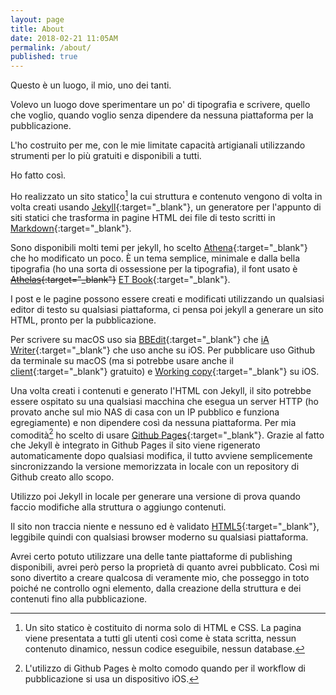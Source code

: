 ```yaml
---
layout: page
title: About
date: 2018-02-21 11:05AM
permalink: /about/
published: true
---
```


Questo è un luogo, il mio, uno dei tanti.

Volevo un luogo dove sperimentare un po' di tipografia e scrivere, quello che voglio, quando voglio senza dipendere da nessuna piattaforma per la pubblicazione.

L'ho costruito per me, con le mie limitate capacità artigianali utilizzando strumenti per lo più gratuiti e disponibili a tutti.

Ho fatto così.

Ho realizzato un sito statico[^1] la cui struttura e contenuto vengono di volta in volta creati usando [Jekyll](https://jekyllrb.com){:target="_blank"}, un generatore per l'appunto di siti statici che trasforma in pagine HTML dei file di testo scritti in [Markdown](https://daringfireball.net/projects/markdown/){:target="_blank"}.

Sono disponibili molti temi per jekyll, ho scelto [Athena](https://github.com/broccolini/athena){:target="_blank"} che ho modificato un poco. È un tema semplice, minimale e dalla bella tipografia (ho una sorta di ossessione per la tipografia), il font usato è ~~[Athelas](https://www.fonts.com/font/typetogether/athelas){:target="_blank"}~~ [ET Book](https://github.com/edwardtufte/et-book){:target="_blank"}.

I post e le pagine possono essere creati e modificati utilizzando un qualsiasi editor di testo su qualsiasi piattaforma, ci pensa poi jekyll a generare un sito HTML, pronto per la pubblicazione.

Per scrivere su macOS uso sia [BBEdit](http://www.barebones.com/products/bbedit/){:target="_blank"} che [iA Writer](https://ia.net/writer/){:target="_blank"} che uso anche su iOS. Per pubblicare uso Github da terminale su macOS (ma si potrebbe usare anche il [client](https://desktop.github.com){:target="_blank"} gratuito) e [Working copy](https://workingcopyapp.com){:target="_blank"} su iOS.

Una volta creati i contenuti e generato l'HTML con Jekyll, il sito potrebbe essere ospitato su una qualsiasi macchina che esegua un server HTTP (ho provato anche sul mio NAS di casa con un IP pubblico e funziona egregiamente) e non dipendere così da nessuna piattaforma. Per mia comodità[^2] ho scelto di usare [Github Pages](https://pages.github.com){:target="_blank"}. Grazie al fatto che Jekyll è integrato in Github Pages il sito viene rigenerato automaticamente dopo qualsiasi modifica, il tutto avviene semplicemente sincronizzando la versione memorizzata in locale con un repository di Github creato allo scopo.

Utilizzo poi Jekyll in locale per generare una versione di prova quando faccio modifiche alla struttura o aggiungo contenuti.


Il sito non traccia niente e nessuno ed è validato [HTML5](https://validator.w3.org/nu/?doc=http%3A%2F%2Fwww.marginalia.cc%2F){:target="_blank"}, leggibile quindi con qualsiasi browser moderno su qualsiasi piattaforma.

Avrei certo potuto utilizzare una delle tante piattaforme di publishing disponibili, avrei però perso la proprietà di quanto avrei pubblicato.
Così mi sono divertito a creare qualcosa di veramente mio, che posseggo in toto poiché ne controllo ogni elemento, dalla creazione della struttura e dei contenuti fino alla pubblicazione.





[^1]: Un sito statico è costituito di norma solo di HTML e CSS. La pagina viene presentata a tutti gli utenti così come è stata scritta, nessun contenuto dinamico, nessun codice eseguibile, nessun database.

[^2]: L'utilizzo di Github Pages è molto comodo quando per il workflow di pubblicazione si usa un dispositivo iOS.